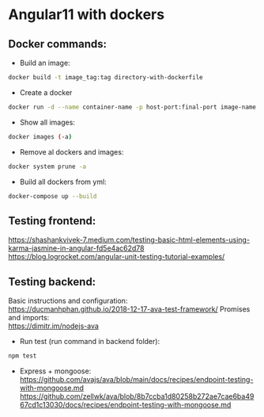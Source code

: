 # Angular11 with dockers
## Docker commands:
- Build an image:
```bash
docker build -t image_tag:tag directory-with-dockerfile
```
- Create a docker
```bash
docker run -d --name container-name -p host-port:final-port image-name
```
- Show all images:
```bash
docker images (-a)
```  
- Remove al dockers and images:
```bash
docker system prune -a
```
- Build all dockers from yml:
```bash
docker-compose up --build
```

## Testing frontend:
https://shashankvivek-7.medium.com/testing-basic-html-elements-using-karma-jasmine-in-angular-fd5e4ac62d78  
https://blog.logrocket.com/angular-unit-testing-tutorial-examples/

## Testing backend:
Basic instructions and configuration:  
https://ducmanhphan.github.io/2018-12-17-ava-test-framework/
Promises and imports:  
https://dimitr.im/nodejs-ava
- Run test (run command in backend folder):
```bash
npm test
```

- Express + mongoose:  
https://github.com/avajs/ava/blob/main/docs/recipes/endpoint-testing-with-mongoose.md  
https://github.com/zellwk/ava/blob/8b7ccba1d80258b272ae7cae6ba4967cd1c13030/docs/recipes/endpoint-testing-with-mongoose.md
